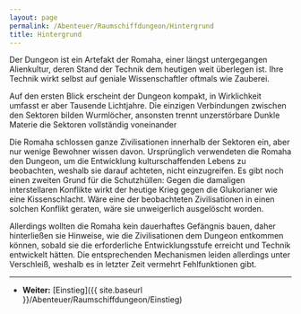 ```yaml
---
layout: page
permalink: /Abenteuer/Raumschiffdungeon/Hintergrund
title: Hintergrund
---
```




Der Dungeon ist ein Artefakt der Romaha, einer längst untergegangen Alienkultur, deren Stand der Technik dem heutigen weit überlegen ist. Ihre Technik wirkt selbst auf geniale Wissenschaftler oftmals wie Zauberei.

Auf den ersten Blick erscheint der Dungeon kompakt, in Wirklichkeit umfasst er aber Tausende Lichtjahre. Die einzigen Verbindungen zwischen den Sektoren bilden Wurmlöcher, ansonsten trennt unzerstörbare Dunkle Materie die Sektoren vollständig voneinander

Die Romaha schlossen ganze Zivilisationen innerhalb der Sektoren ein, aber nur wenige Bewohner wissen davon. Ursprünglich verwendeten die Romaha den Dungeon, um die Entwicklung kulturschaffenden Lebens zu beobachten, weshalb sie darauf achteten, nicht einzugreifen. Es gibt noch einen zweiten Grund für die Schutzhüllen: Gegen die damaligen interstellaren Konflikte wirkt der heutige Krieg gegen die Glukorianer wie eine Kissenschlacht. Wäre eine der beobachteten Zivilisationen in einen solchen Konflikt geraten, wäre sie unweigerlich ausgelöscht worden.

Allerdings wollten die Romaha kein dauerhaftes Gefängnis bauen, daher hinterließen sie Hinweise, wie die Zivilisationen dem Dungeon entkommen können, sobald sie die erforderliche Entwicklungsstufe erreicht und Technik entwickelt hätten. Die entsprechenden Mechanismen leiden allerdings unter Verschleiß, weshalb es in letzter Zeit vermehrt Fehlfunktionen gibt.

***

- **Weiter:** [Einstieg]({{ site.baseurl }}/Abenteuer/Raumschiffdungeon/Einstieg)
